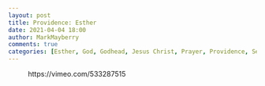 ```yaml
---
layout: post
title: Providence: Esther
date: 2021-04-04 18:00
author: MarkMayberry
comments: true
categories: [Esther, God, Godhead, Jesus Christ, Prayer, Providence, Sermon, The Holy Spirit]
---
```

<!-- wp:embed {"url":"https://vimeo.com/533287515","type":"video","providerNameSlug":"vimeo","responsive":true,"className":"wp-embed-aspect-4-3 wp-has-aspect-ratio"} -->
<figure class="wp-block-embed is-type-video is-provider-vimeo wp-block-embed-vimeo wp-embed-aspect-4-3 wp-has-aspect-ratio"><div class="wp-block-embed__wrapper">
https://vimeo.com/533287515
</div></figure>
<!-- /wp:embed -->
